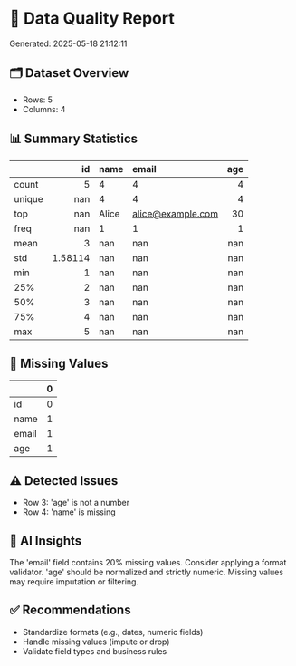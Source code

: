 # 🧾 Data Quality Report
Generated: 2025-05-18 21:12:11

## 🗂 Dataset Overview
- Rows: 5
- Columns: 4

## 📊 Summary Statistics
|        |        id | name   | email             |   age |
|:-------|----------:|:-------|:------------------|------:|
| count  |   5       | 4      | 4                 |     4 |
| unique | nan       | 4      | 4                 |     4 |
| top    | nan       | Alice  | alice@example.com |    30 |
| freq   | nan       | 1      | 1                 |     1 |
| mean   |   3       | nan    | nan               |   nan |
| std    |   1.58114 | nan    | nan               |   nan |
| min    |   1       | nan    | nan               |   nan |
| 25%    |   2       | nan    | nan               |   nan |
| 50%    |   3       | nan    | nan               |   nan |
| 75%    |   4       | nan    | nan               |   nan |
| max    |   5       | nan    | nan               |   nan |

## 🔎 Missing Values
|       |   0 |
|:------|----:|
| id    |   0 |
| name  |   1 |
| email |   1 |
| age   |   1 |

## ⚠️ Detected Issues
- Row 3: 'age' is not a number
- Row 4: 'name' is missing

## 🤖 AI Insights
The 'email' field contains 20% missing values. Consider applying a format validator.
'age' should be normalized and strictly numeric. Missing values may require imputation or filtering.

## ✅ Recommendations
- Standardize formats (e.g., dates, numeric fields)
- Handle missing values (impute or drop)
- Validate field types and business rules